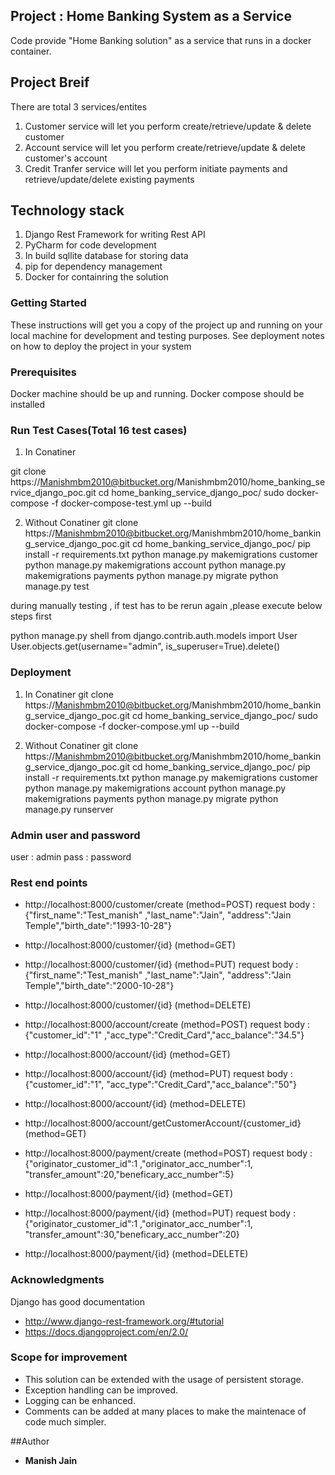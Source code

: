 ## Project :  Home Banking System as a Service

Code provide "Home Banking solution" as a service that runs in a docker container.

## Project Breif

There are total 3 services/entites

1. Customer service will let you perform create/retrieve/update & delete customer 
2. Account service will let you perform create/retrieve/update & delete customer's account
3. Credit Tranfer service will let you perform initiate payments and retrieve/update/delete existing payments
 
## Technology stack

1. Django Rest Framework for writing Rest API
2. PyCharm for code development
3. In build sqllite database for storing data
4. pip for dependency management	
5. Docker for containring the solution


### Getting Started

These instructions will get you a copy of the project up and running on your local machine for development and testing purposes. See deployment notes on how to deploy the project in your system

### Prerequisites

Docker machine should be up and running. Docker compose should be installed

### Run Test Cases(Total 16 test cases)

1. In Conatiner

git clone https://Manishmbm2010@bitbucket.org/Manishmbm2010/home_banking_service_django_poc.git
cd home_banking_service_django_poc/
sudo docker-compose  -f docker-compose-test.yml up --build

2. Without Conatiner
git clone https://Manishmbm2010@bitbucket.org/Manishmbm2010/home_banking_service_django_poc.git
cd home_banking_service_django_poc/
pip install -r requirements.txt
python manage.py makemigrations customer
python manage.py makemigrations account
python manage.py makemigrations payments 
python manage.py migrate
python manage.py test

during manually testing , if test has to be rerun again ,please execute below steps first

python manage.py shell
from django.contrib.auth.models import User
User.objects.get(username="admin", is_superuser=True).delete()


### Deployment

1. In Conatiner
git clone https://Manishmbm2010@bitbucket.org/Manishmbm2010/home_banking_service_django_poc.git
cd home_banking_service_django_poc/
sudo docker-compose  -f docker-compose.yml up --build

2. Without Conatiner
git clone https://Manishmbm2010@bitbucket.org/Manishmbm2010/home_banking_service_django_poc.git
cd home_banking_service_django_poc/
pip install -r requirements.txt
python manage.py makemigrations customer
python manage.py makemigrations account
python manage.py makemigrations payments 
python manage.py migrate
python manage.py runserver


### Admin user and password

user : admin
pass : password



### Rest end points


* http://localhost:8000/customer/create 			(method=POST)
request body : {"first_name":"Test_manish" ,"last_name":"Jain", "address":"Jain Temple","birth_date":"1993-10-28"}
* http://localhost:8000/customer/{id}				(method=GET)
* http://localhost:8000/customer/{id}				(method=PUT) 
request body : {"first_name":"Test_manish" ,"last_name":"Jain", "address":"Jain Temple","birth_date":"2000-10-28"}
* http://localhost:8000/customer/{id}				(method=DELETE) 

* http://localhost:8000/account/create 				(method=POST)
request body : {"customer_id":"1" ,"acc_type":"Credit_Card","acc_balance":"34.5"}
* http://localhost:8000/account/{id}				(method=GET)
* http://localhost:8000/account/{id}				(method=PUT) 
request body : {"customer_id":"1", "acc_type":"Credit_Card","acc_balance":"50"}
* http://localhost:8000/account/{id}				(method=DELETE) 
* http://localhost:8000/account/getCustomerAccount/{customer_id}(method=GET) 

* http://localhost:8000/payment/create 				(method=POST)
request body : {"originator_customer_id":1 ,"originator_acc_number":1, "transfer_amount":20,"beneficary_acc_number":5}
* http://localhost:8000/payment/{id}				(method=GET)
* http://localhost:8000/payment/{id}				(method=PUT) 
request body : {"originator_customer_id":1 ,"originator_acc_number":1, "transfer_amount":30,"beneficary_acc_number":20}
* http://localhost:8000/payment/{id}				(method=DELETE) 



### Acknowledgments

Django has good documentation

* http://www.django-rest-framework.org/#tutorial
* https://docs.djangoproject.com/en/2.0/


### Scope for improvement 

* This solution can be extended with the usage of persistent storage.
* Exception handling can be improved.
* Logging can be enhanced.
* Comments can be added at many places to make the maintenace of code much simpler.

##Author

* **Manish Jain**


